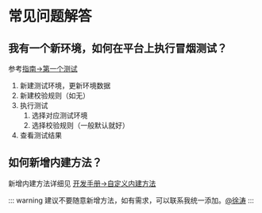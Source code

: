 # 常见问题解答

## 我有一个新环境，如何在平台上执行冒烟测试？
参考[指南->第一个测试](/api_test/guide/first_test/)
1. 新建测试环境，更新环境数据
2. 新建校验规则（如无）
3. 执行测试
   1. 选择对应测试环境
   2. 选择校验规则（一般默认就好）
4. 查看测试结果


## 如何新增内建方法？
新增内建方法详细见 [开发手册->自定义内建方法](/api_test/develop/new_builtin_functions/)

::: warning
建议不要随意新增方法，如有需求，可以联系我统一添加。[@徐涛]()
:::

